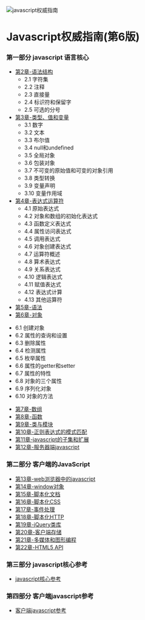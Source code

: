 ![javascript权威指南](https://gss1.bdstatic.com/-vo3dSag_xI4khGkpoWK1HF6hhy/baike/c0%3Dbaike92%2C5%2C5%2C92%2C30/sign=4f3d8652de3f8794c7f2407cb3726591/3c6d55fbb2fb4316b05a1f902aa4462308f7d397.jpg)
# Javascript权威指南(第6版)
### 第一部分 javascript 语言核心  
* [第2章-语法结构](https://github.com/fanpengfei510/js-The-Definitive-Guide/tree/master/javascript%E8%AF%AD%E8%A8%80%E6%A0%B8%E5%BF%83/%E7%AC%AC2%E7%AB%A0%E8%AF%AD%E6%B3%95%E7%BB%93%E6%9E%84)
  + 2.1 字符集
  + 2.2 注释
  + 2.3 直接量
  + 2.4 标识符和保留字
  + 2.5 可选的分号
* [第3章-类型、值和变量](https://github.com/fanpengfei510/js-The-Definitive-Guide/tree/master/javascript%E8%AF%AD%E8%A8%80%E6%A0%B8%E5%BF%83/%E7%AC%AC3%E7%AB%A0%E7%B1%BB%E5%9E%8B%E4%B8%8E%E5%80%BC%E5%92%8C%E5%8F%98%E9%87%8F)
  + 3.1 数字
  + 3.2 文本
  + 3.3 布尔值
  + 3.4 null和undefined
  + 3.5 全局对象
  + 3.6 包装对象
  + 3.7 不可变的原始值和可变的对象引用
  + 3.8 类型转换
  + 3.9 变量声明
  + 3.10 变量作用域
* [第4章-表达式运算符](https://github.com/fanpengfei510/js-The-Definitive-Guide/tree/master/javascript%E8%AF%AD%E8%A8%80%E6%A0%B8%E5%BF%83/%E7%AC%AC4%E7%AB%A0%E8%A1%A8%E8%BE%BE%E5%BC%8F%E5%92%8C%E8%BF%90%E7%AE%97%E7%AC%A6)
  + 4.1 原始表达式
  + 4.2 对象和数组的初始化表达式
  + 4.3 函数定义表达式
  + 4.4 属性访问表达式
  + 4.5 调用表达式
  + 4.6 对象创建表达式
  + 4.7 运算符概述
  + 4.8 算术表达式
  + 4.9 关系表达式
  + 4.10 逻辑表达式
  + 4.11 赋值表达式
  + 4.12 表达式计算
  + 4.13 其他运算符
* [第5章-语法](#)
* [第6章-对象](https://github.com/fanpengfei510/js-The-Definitive-Guide/tree/master/javascript%E8%AF%AD%E8%A8%80%E6%A0%B8%E5%BF%83/%E7%AC%AC%E5%85%AD%E7%AB%A0%E5%AF%B9%E8%B1%A1)
+ 6.1 创建对象
+ 6.2 属性的查询和设置
+ 6.3 删除属性
+ 6.4 检测属性
+ 6.5 枚举属性
+ 6.6 属性的getter和setter
+ 6.7 属性的特性
+ 6.8 对象的三个属性
+ 6.9 序列化对象
+ 6.10 对象的方法
* [第7章-数组](#)
* [第8章-函数](#)
* [第9章-类与模块](#)
* [第10章-正则表达式的模式匹配](#)
* [第11章-javascript的子集和扩展](#)
* [第12章-服务器端javascript](#)
  
### 第二部分 客户端的JavaScript
* [第13章-web浏览器中的javascript](#)
* [第14章-window对象](#)
* [第15章-脚本化文档](#)
* [第16章-脚本化CSS](#)
* [第17章-事件处理](#)
* [第18章-脚本化HTTP](#)
* [第19章-jQuery类库](#)
* [第20章-客户端存储](#)
* [第21章-多媒体和图形编程](#)
* [第22章-HTML5 API](#)

### 第三部分 javascript核心参考
* [javascript核心参考](#)

### 第四部分 客户端javascript参考
* [客户端javascript参考](#)